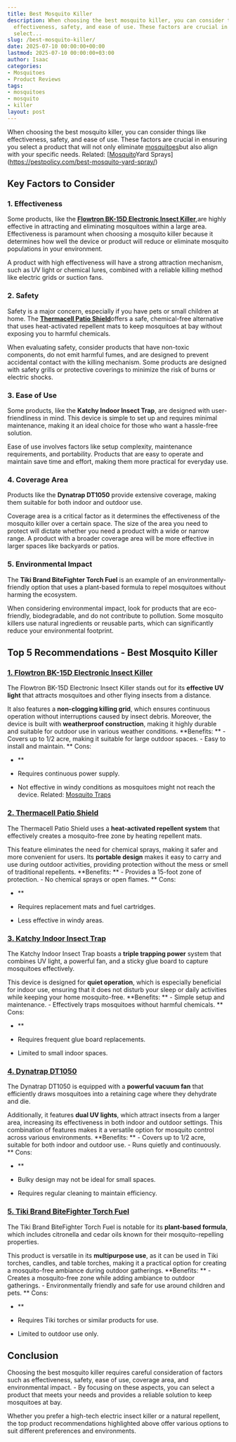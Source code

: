 ```yaml
---
title: Best Mosquito Killer
description: When choosing the best mosquito killer, you can consider things like
  effectiveness, safety, and ease of use. These factors are crucial in ensuring you
  select...
slug: /best-mosquito-killer/
date: 2025-07-10 00:00:00+00:00
lastmod: 2025-07-10 00:00:00+03:00
author: Isaac
categories:
- Mosquitoes
- Product Reviews
tags:
- mosquitoes
- mosquito
- killer
layout: post
---
```

When choosing the best mosquito killer, you can consider things like effectiveness, safety, and ease of use. These factors are crucial in ensuring you select a product that will not only eliminate [mosquitoes](https://pestpolicy.com/best-mosquito-repellent-for-yard/)but also align with your specific needs. Related: [[Mosquito](https://pestpolicy.com/best-mosquito-trap/)Yard Sprays](https://pestpolicy.com/best-mosquito-yard-spray/)

##  Key Factors to Consider

###  **1. Effectiveness**

Some products, like the [**Flowtron BK-15D Electronic Insect Killer**](https://www.amazon.com/dp/B00004R9VZ/?tag=p-policy-20),are highly effective in attracting and eliminating mosquitoes within a large area. Effectiveness is paramount when choosing a mosquito killer because it determines how well the device or product will reduce or eliminate mosquito populations in your environment.

A product with high effectiveness will have a strong attraction mechanism, such as UV light or chemical lures, combined with a reliable killing method like electric grids or suction fans.

###  **2. Safety**

Safety is a major concern, especially if you have pets or small children at home. The [**Thermacell Patio Shield**](https://www.amazon.com/dp/B075SBMTQL/?tag=p-policy-20)offers a safe, chemical-free alternative that uses heat-activated repellent mats to keep mosquitoes at bay without exposing you to harmful chemicals.

When evaluating safety, consider products that have non-toxic components, do not emit harmful fumes, and are designed to prevent accidental contact with the killing mechanism. Some products are designed with safety grills or protective coverings to minimize the risk of burns or electric shocks.

###  **3. Ease of Use**

Some products, like the **Katchy Indoor Insect Trap**, are designed with user-friendliness in mind. This device is simple to set up and requires minimal maintenance, making it an ideal choice for those who want a hassle-free solution.

Ease of use involves factors like setup complexity, maintenance requirements, and portability. Products that are easy to operate and maintain save time and effort, making them more practical for everyday use.

###  **4. Coverage Area**

Products like the **Dynatrap DT1050** provide extensive coverage, making them suitable for both indoor and outdoor use.

Coverage area is a critical factor as it determines the effectiveness of the mosquito killer over a certain space. The size of the area you need to protect will dictate whether you need a product with a wide or narrow range. A product with a broader coverage area will be more effective in larger spaces like backyards or patios.

###  **5. Environmental Impact**

The **Tiki Brand BiteFighter Torch Fuel** is an example of an environmentally-friendly option that uses a plant-based formula to repel mosquitoes without harming the ecosystem.

When considering environmental impact, look for products that are eco-friendly, biodegradable, and do not contribute to pollution. Some mosquito killers use natural ingredients or reusable parts, which can significantly reduce your environmental footprint.

##  Top 5 Recommendations - Best Mosquito Killer

###  [**1. Flowtron BK-15D Electronic Insect Killer**](https://www.amazon.com/dp/B00004R9VZ/?tag=p-policy-20)

The Flowtron BK-15D Electronic Insect Killer stands out for its **effective UV light** that attracts mosquitoes and other flying insects from a distance.

It also features a **non-clogging killing grid**, which ensures continuous operation without interruptions caused by insect debris. Moreover, the device is built with **weatherproof construction**, making it highly durable and suitable for outdoor use in various weather conditions. **Benefits: ** - Covers up to 1/2 acre, making it suitable for large outdoor spaces. - Easy to install and maintain. **
Cons:

- **

- Requires continuous power supply.

- Not effective in windy conditions as mosquitoes might not reach the device. Related: [Mosquito Traps](https://pestpolicy.com/best-mosquito-trap/)

###  [**2. Thermacell Patio Shield**](https://www.amazon.com/dp/B075SBMTQL/?tag=p-policy-20)

The Thermacell Patio Shield uses a **heat-activated repellent system** that effectively creates a mosquito-free zone by heating repellent mats.

This feature eliminates the need for chemical sprays, making it safer and more convenient for users. Its **portable design** makes it easy to carry and use during outdoor activities, providing protection without the mess or smell of traditional repellents. **Benefits: ** - Provides a 15-foot zone of protection. - No chemical sprays or open flames. **
Cons:

- **

- Requires replacement mats and fuel cartridges.

- Less effective in windy areas.

###  [**3. Katchy Indoor Insect Trap**](https://www.amazon.com/dp/B07B6RZP4H/?tag=p-policy-20)

The Katchy Indoor Insect Trap boasts a **triple trapping power** system that combines UV light, a powerful fan, and a sticky glue board to capture mosquitoes effectively.

This device is designed for **quiet operation**, which is especially beneficial for indoor use, ensuring that it does not disturb your sleep or daily activities while keeping your home mosquito-free. **Benefits: ** - Simple setup and maintenance. - Effectively traps mosquitoes without harmful chemicals. **
Cons:

- **

- Requires frequent glue board replacements.

- Limited to small indoor spaces.

###  [**4. Dynatrap DT1050**](https://www.amazon.com/dp/B07BFDRV23/?tag=p-policy-20)

The Dynatrap DT1050 is equipped with a **powerful vacuum fan** that efficiently draws mosquitoes into a retaining cage where they dehydrate and die.

Additionally, it features **dual UV lights**, which attract insects from a larger area, increasing its effectiveness in both indoor and outdoor settings. This combination of features makes it a versatile option for mosquito control across various environments. **Benefits: ** - Covers up to 1/2 acre, suitable for both indoor and outdoor use. - Runs quietly and continuously. **
Cons:

- **

- Bulky design may not be ideal for small spaces.

- Requires regular cleaning to maintain efficiency.

###  [**5. Tiki Brand BiteFighter Torch Fuel**](https://www.amazon.com/dp/B01EYG404M/?tag=p-policy-20)

The Tiki Brand BiteFighter Torch Fuel is notable for its **plant-based formula**, which includes citronella and cedar oils known for their mosquito-repelling properties.

This product is versatile in its **multipurpose use**, as it can be used in Tiki torches, candles, and table torches, making it a practical option for creating a mosquito-free ambiance during outdoor gatherings. **Benefits: ** - Creates a mosquito-free zone while adding ambiance to outdoor gatherings. - Environmentally friendly and safe for use around children and pets. **
Cons:

- **

- Requires Tiki torches or similar products for use.

- Limited to outdoor use only.

##  Conclusion

Choosing the best mosquito killer requires careful consideration of factors such as effectiveness, safety, ease of use, coverage area, and environmental impact. - By focusing on these aspects, you can select a product that meets your needs and provides a reliable solution to keep mosquitoes at bay.

Whether you prefer a high-tech electric insect killer or a natural repellent, the top product recommendations highlighted above offer various options to suit different preferences and environments.
